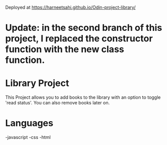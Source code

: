 Deployed at https://harneetsahi.github.io/Odin-project-library/

# Update: in the second branch of this project, I replaced the constructor function with the new class function.

# Library Project
This Project allows you to add books to the library with an option to toggle 'read status'.
You can also remove books later on.

# Languages
-javascript -css -html

